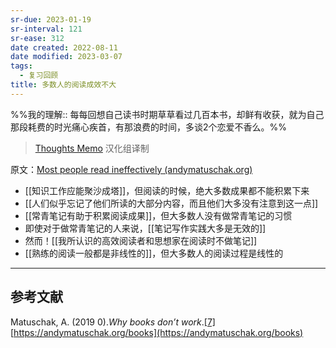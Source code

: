 ```yaml
---
sr-due: 2023-01-19
sr-interval: 121
sr-ease: 312
date created: 2022-08-11
date modified: 2023-03-07
tags:
  - 复习回顾
title: 多数人的阅读成效不大
---
```


%%我的理解:: 每每回想自己读书时期草草看过几百本书，却鲜有收获，就为自己那段耗费的时光痛心疾首，有那浪费的时间，多谈2个恋爱不香么。%%

> [Thoughts Memo](https://paratranz.cn/projects/3131) 汉化组译制

原文：[Most people read ineffectively (andymatuschak.org)](https://notes.andymatuschak.org/z432siNjuY9G8bTsnSugyHPB1YoZWgup6eMB3)

- [[知识工作应能聚沙成塔]]，但阅读的时候，绝大多数成果都不能积累下来
- [[人们似乎忘记了他们所读的大部分内容，而且他们大多没有注意到这一点]]
- [[常青笔记有助于积累阅读成果]]，但大多数人没有做常青笔记的习惯
- 即使对于做常青笔记的人来说，[[笔记写作实践大多是无效的]]
- 然而！[[我所认识的高效阅读者和思想家在阅读时不做笔记]]
- [[熟练的阅读一般都是非线性的]]，但大多数人的阅读过程是线性的  

___

## 参考文献

Matuschak, A. (2019 0).*Why books don’t work*.[\[7\]](https://zhuanlan.zhihu.com/p/451515311#ref_7) [https://andymatuschak.org/books](https://andymatuschak.org/books)
